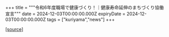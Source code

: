 +++
title = """令和6年度職場で健康づくり！｜健康寿命延伸のまちづくり協働宣言"""
date = 2024-12-03T00:00:00.000Z
expiryDate = 2024-12-03T00:00:00.000Z
tags = ["kuriyama","news"]
+++


[[source]](https://www.town.kuriyama.hokkaido.jp/soshiki/38/29667.html)
